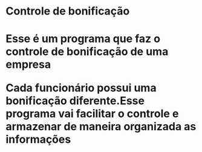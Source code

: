 <h1>Controle de bonificação<h1>
<p>Esse é um programa que faz o controle de  bonificação de uma empresa<p>
<p>Cada funcionário possui uma bonificação diferente.Esse programa vai facilitar o controle e armazenar de maneira organizada as informações<p>
